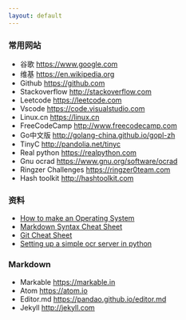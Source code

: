 ```yaml
---
layout: default
---
```


### 常用网站
- 谷歌  <https://www.google.com>
- 维基  <https://en.wikipedia.org>
- Github <https://github.com>
- Stackoverflow  <http://stackoverflow.com>
- Leetcode  <https://leetcode.com>
- Vscode  <https://code.visualstudio.com>
- Linux.cn  <https://linux.cn>
- FreeCodeCamp  <http://www.freecodecamp.com>
- Go中文版 <http://golang-china.github.io/gopl-zh>
- TinyC  <http://pandolia.net/tinyc>
- Real python <https://realpython.com>
- Gnu ocrad <https://www.gnu.org/software/ocrad>
- Ringzer Challenges <https://ringzer0team.com>
- Hash toolkit <http://hashtoolkit.com>

### 资料
- [How to make an Operating System](https://samypesse.gitbooks.io/how-to-create-an-operating-system)
- [Markdown Syntax Cheat Sheet](https://markable.in/file/aa191728-9dc7-11e1-91c7-984be164924a.html)
- [Git Cheat Sheet](https://training.github.com/kit/downloads/github-git-cheat-sheet.pdf)
- [Setting up a simple ocr server in python](https://realpython.com/blog/python/setting-up-a-simple-ocr-server)

### Markdown
- Markable  <https://markable.in>
- Atom  <https://atom.io>
- Editor.md  <https://pandao.github.io/editor.md>
- Jekyll  <http://jekyll.com>
